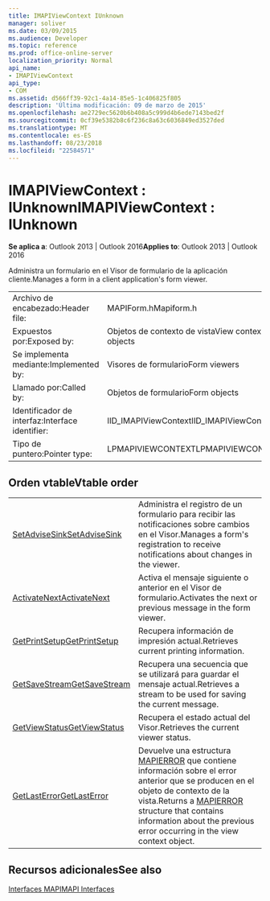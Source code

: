 ```yaml
---
title: IMAPIViewContext IUnknown
manager: soliver
ms.date: 03/09/2015
ms.audience: Developer
ms.topic: reference
ms.prod: office-online-server
localization_priority: Normal
api_name:
- IMAPIViewContext
api_type:
- COM
ms.assetid: d566ff39-92c1-4a14-85e5-1c406825f805
description: 'Última modificación: 09 de marzo de 2015'
ms.openlocfilehash: ae2729ec5620b6b408a5c999d4b6ede7143bed2f
ms.sourcegitcommit: 0cf39e5382b8c6f236c8a63c6036849ed3527ded
ms.translationtype: MT
ms.contentlocale: es-ES
ms.lasthandoff: 08/23/2018
ms.locfileid: "22584571"
---
```

# <a name="imapiviewcontext--iunknown"></a><span data-ttu-id="95856-103">IMAPIViewContext : IUnknown</span><span class="sxs-lookup"><span data-stu-id="95856-103">IMAPIViewContext : IUnknown</span></span>

  
  
<span data-ttu-id="95856-104">**Se aplica a**: Outlook 2013 | Outlook 2016</span><span class="sxs-lookup"><span data-stu-id="95856-104">**Applies to**: Outlook 2013 | Outlook 2016</span></span> 
  
<span data-ttu-id="95856-105">Administra un formulario en el Visor de formulario de la aplicación cliente.</span><span class="sxs-lookup"><span data-stu-id="95856-105">Manages a form in a client application's form viewer.</span></span> 
  
|||
|:-----|:-----|
|<span data-ttu-id="95856-106">Archivo de encabezado:</span><span class="sxs-lookup"><span data-stu-id="95856-106">Header file:</span></span>  <br/> |<span data-ttu-id="95856-107">MAPIForm.h</span><span class="sxs-lookup"><span data-stu-id="95856-107">Mapiform.h</span></span>  <br/> |
|<span data-ttu-id="95856-108">Expuestos por:</span><span class="sxs-lookup"><span data-stu-id="95856-108">Exposed by:</span></span>  <br/> |<span data-ttu-id="95856-109">Objetos de contexto de vista</span><span class="sxs-lookup"><span data-stu-id="95856-109">View context objects</span></span>  <br/> |
|<span data-ttu-id="95856-110">Se implementa mediante:</span><span class="sxs-lookup"><span data-stu-id="95856-110">Implemented by:</span></span>  <br/> |<span data-ttu-id="95856-111">Visores de formulario</span><span class="sxs-lookup"><span data-stu-id="95856-111">Form viewers</span></span>  <br/> |
|<span data-ttu-id="95856-112">Llamado por:</span><span class="sxs-lookup"><span data-stu-id="95856-112">Called by:</span></span>  <br/> |<span data-ttu-id="95856-113">Objetos de formulario</span><span class="sxs-lookup"><span data-stu-id="95856-113">Form objects</span></span>  <br/> |
|<span data-ttu-id="95856-114">Identificador de interfaz:</span><span class="sxs-lookup"><span data-stu-id="95856-114">Interface identifier:</span></span>  <br/> |<span data-ttu-id="95856-115">IID_IMAPIViewContext</span><span class="sxs-lookup"><span data-stu-id="95856-115">IID_IMAPIViewContext</span></span>  <br/> |
|<span data-ttu-id="95856-116">Tipo de puntero:</span><span class="sxs-lookup"><span data-stu-id="95856-116">Pointer type:</span></span>  <br/> |<span data-ttu-id="95856-117">LPMAPIVIEWCONTEXT</span><span class="sxs-lookup"><span data-stu-id="95856-117">LPMAPIVIEWCONTEXT</span></span>  <br/> |
   
## <a name="vtable-order"></a><span data-ttu-id="95856-118">Orden vtable</span><span class="sxs-lookup"><span data-stu-id="95856-118">Vtable order</span></span>

|||
|:-----|:-----|
|[<span data-ttu-id="95856-119">SetAdviseSink</span><span class="sxs-lookup"><span data-stu-id="95856-119">SetAdviseSink</span></span>](imapiviewcontext-setadvisesink.md) <br/> |<span data-ttu-id="95856-120">Administra el registro de un formulario para recibir las notificaciones sobre cambios en el Visor.</span><span class="sxs-lookup"><span data-stu-id="95856-120">Manages a form's registration to receive notifications about changes in the viewer.</span></span>  <br/> |
|[<span data-ttu-id="95856-121">ActivateNext</span><span class="sxs-lookup"><span data-stu-id="95856-121">ActivateNext</span></span>](imapiviewcontext-activatenext.md) <br/> |<span data-ttu-id="95856-122">Activa el mensaje siguiente o anterior en el Visor de formulario.</span><span class="sxs-lookup"><span data-stu-id="95856-122">Activates the next or previous message in the form viewer.</span></span>  <br/> |
|[<span data-ttu-id="95856-123">GetPrintSetup</span><span class="sxs-lookup"><span data-stu-id="95856-123">GetPrintSetup</span></span>](imapiviewcontext-getprintsetup.md) <br/> |<span data-ttu-id="95856-124">Recupera información de impresión actual.</span><span class="sxs-lookup"><span data-stu-id="95856-124">Retrieves current printing information.</span></span>  <br/> |
|[<span data-ttu-id="95856-125">GetSaveStream</span><span class="sxs-lookup"><span data-stu-id="95856-125">GetSaveStream</span></span>](imapiviewcontext-getsavestream.md) <br/> |<span data-ttu-id="95856-126">Recupera una secuencia que se utilizará para guardar el mensaje actual.</span><span class="sxs-lookup"><span data-stu-id="95856-126">Retrieves a stream to be used for saving the current message.</span></span>  <br/> |
|[<span data-ttu-id="95856-127">GetViewStatus</span><span class="sxs-lookup"><span data-stu-id="95856-127">GetViewStatus</span></span>](imapiviewcontext-getviewstatus.md) <br/> |<span data-ttu-id="95856-128">Recupera el estado actual del Visor.</span><span class="sxs-lookup"><span data-stu-id="95856-128">Retrieves the current viewer status.</span></span>  <br/> |
|[<span data-ttu-id="95856-129">GetLastError</span><span class="sxs-lookup"><span data-stu-id="95856-129">GetLastError</span></span>](imapiviewcontext-getlasterror.md) <br/> |<span data-ttu-id="95856-130">Devuelve una estructura [MAPIERROR](mapierror.md) que contiene información sobre el error anterior que se producen en el objeto de contexto de la vista.</span><span class="sxs-lookup"><span data-stu-id="95856-130">Returns a [MAPIERROR](mapierror.md) structure that contains information about the previous error occurring in the view context object.</span></span>  <br/> |
   
## <a name="see-also"></a><span data-ttu-id="95856-131">Recursos adicionales</span><span class="sxs-lookup"><span data-stu-id="95856-131">See also</span></span>



[<span data-ttu-id="95856-132">Interfaces MAPI</span><span class="sxs-lookup"><span data-stu-id="95856-132">MAPI Interfaces</span></span>](mapi-interfaces.md)

